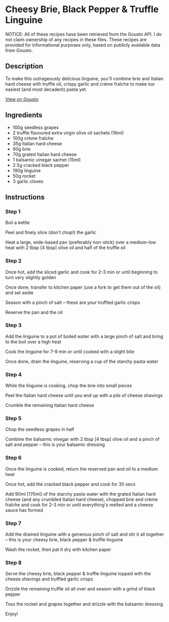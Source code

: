 # Cheesy Brie, Black Pepper & Truffle Linguine

NOTICE: All of these recipes have been retrieved from the Gousto API. I do not claim ownership of any recipes in these files. These recipes are provided for informational purposes only, based on publicly available data from Gousto.

## Description

To make this outrageously delicious linguine, you'll combine brie and Italian hard cheese with truffle oil, crispy garlic and créme fraîche to make our easiest (and most decadent) pasta yet.

[View on Gousto](https://www.gousto.co.uk/recipes/cookbook/cheesy-brie-black-pepper-truffle-linguine)

## Ingredients

- 100g seedless grapes
- 2 truffle flavoured extra virgin olive oil sachets (16ml)
- 100g crème fraîche
- 35g Italian hard cheese
- 60g brie
- 70g grated Italian hard cheese
- 1 balsamic vinegar sachet (15ml)
- 2.5g cracked black pepper
- 190g linguine
- 50g rocket
- 3 garlic cloves

## Instructions


### Step 1

Boil a kettle

Peel and finely slice (don't chop!) the garlic

Heat a large, wide-based pan (preferably non-stick) over a medium-low heat with 2 tbsp <span class="text-danger">[4 tbsp] </span>olive oil and half<span class="text-danger"> </span>of the truffle oil


### Step 2

Once hot, add the sliced garlic and cook for 2-3 min or until beginning to turn very slightly golden

Once done, transfer to kitchen paper (use a fork to get them out of the oil) and set aside

Season with a pinch of salt – these are your truffled garlic crisps

Reserve the pan and the oil


### Step 3

Add the linguine to a pot of boiled water with a large pinch of salt and bring to the boil over a high heat

Cook the linguine for 7-9 min or until cooked with a slight bite

Once done, drain the linguine, reserving a cup of the starchy pasta water


### Step 4

While the linguine is cooking, chop the brie into small pieces

Peel the Italian hard cheese until you end up with a pile of cheese shavings

Crumble the remaining Italian hard cheese


### Step 5

Chop the seedless grapes in half

Combine the balsamic vinegar with 2 tbsp <span class="text-danger">[4 tbsp]</span> olive oil and a pinch of salt and pepper – this is your balsamic dressing


### Step 6

Once the linguine is cooked, return the reserved pan and oil to a medium heat

Once hot, add the cracked black pepper and cook for 30 secs

Add 90ml <span class="text-danger">[170ml]</span> of the starchy pasta water with the grated Italian hard cheese (and any crumbled Italian hard cheese), chopped brie and crème fraîche and cook for 2-3 min or until everything's melted and a cheese sauce has formed


### Step 7

Add the drained linguine with a generous pinch of salt and stir it all together – this is your cheesy brie, black pepper & truffle linguine

Wash the rocket, then pat it dry with kitchen paper

### Step 8

Serve the cheesy brie, black pepper & truffle linguine topped with the cheese shavings and truffled garlic crisps

Drizzle the remaining truffle oil all over and season with a grind of black pepper

Toss the rocket and grapes together and drizzle with the balsamic dressing

Enjoy!

